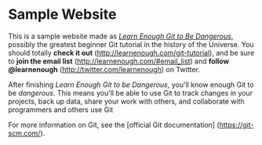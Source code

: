 # Sample Website

This is a sample website made as [*Learn Enough Git to Be Dangerous*](http://learnenough.com/git-tutorial), possibly the greatest beginner Git tutorial in the history of the Universe. You should totally **check it out** (http://learnenough.com/git-tutorial), and be sure to **join the email list** (http://learnenough.com/#email_list) and **follow @learnenough** (http://twitter.com/learnenough) on Twitter.

After  finishing *Learn Enough Git to be Dangerous*, you'll know enough Git to be *dangerous*. This means you'll be able to use Git to track changes in your projects, back up data, share your work with others, and collaborate with programmers and others use Git

For more information on Git, see the [official Git documentation] (https://git-scm.com/). 